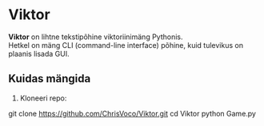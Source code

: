 # Viktor

**Viktor** on lihtne tekstipõhine viktoriinimäng Pythonis.  
Hetkel on mäng CLI (command-line interface) põhine, kuid tulevikus on plaanis lisada GUI.

## Kuidas mängida

1. Kloneeri repo:

git clone https://github.com/ChrisVoco/Viktor.git
cd Viktor
python Game.py
